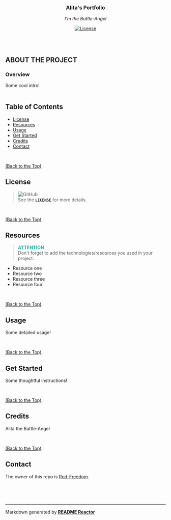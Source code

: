 <h3 align="center">Alita's Portfolio</h3>

<p align="center"><i>I'm the Battle-Angel</i></p>

<p align="center">
<a href="https://github.com/Rod-Freedom/Challenge-N2-AlitasPotfolio/blob/main/LICENSE"><img src="https://img.shields.io/github/license/Rod-Freedom/Challenge-N2-AlitasPotfolio?style=for-the-badge" alt="License"></a>
</p>

<br>
<br>

## **ABOUT THE PROJECT**
### **Overview**
Some cool intro!
<br>
<br>

## Table of Contents
- [License](#license)
- [Resources](#resources)
- [Usage](#usage)
- [Get Started](#get-started)
- [Credits](#credits)
- [Contact](#contact)

<br>

[(Back to the Top)](#about-the-project)

## License

> ![GitHub](https://img.shields.io/github/license/Rod-Freedom/Challenge-N2-AlitasPotfolio?style=for-the-badge)<br>
> See the **[`LICENSE`](https://github.com/Rod-Freedom/Challenge-N2-AlitasPotfolio/blob/main/LICENSE)** for more details.
    

<br>

[(Back to the Top)](#about-the-project)
## Resources
> <span style="color: lightseagreen;">**ATTENTION**</span><br>
Don't forget to add the technologies/resources you used in your project.

* Resource one
* Resource two
* Resource three
* Resource four

<br>

[(Back to the Top)](#about-the-project)
## Usage
Some detailed usage!

<br>

[(Back to the Top)](#about-the-project)
## Get Started
Some thoughtful instructions!

<br>

[(Back to the Top)](#about-the-project)
## Credits
Alita the Battle-Angel

<br>

[(Back to the Top)](#about-the-project)
## Contact
The owner of this repo is [Rod-Freedom](https://github.com/Rod-Freedom).

<br>
<br>
<br>

____

Markdown generated by **[README Reactor](https://github.com/Rod-Freedom/CM9-README_Reactor)**
